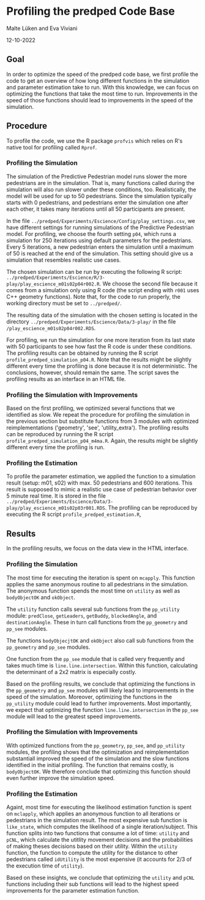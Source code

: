 # Profiling the predped Code Base

Malte Lüken and Eva Viviani

12-10-2022

## Goal
In order to optimize the speed of the predped code base, we first profile the code to get an overview of how long different 
functions in the simulation and parameter estimation take to run. With this knowledge, we can focus on
optimizing the functions that take the most time to run. Improvements in the speed of those functions should lead to improvements in the
speed of the simulation.

## Procedure
To profile the code, we use the R package `profvis` which relies on R's native
tool for profiling called `Rprof`.

### Profiling the Simulation
The simulation of the Predictive Pedestrian model runs slower the more 
pedestrians are in the simulation. That is, 
many functions called during the simulation will also run slower under these 
conditions, too. Realistically, the model will be used for up to 50 
pedestrians. Since the simulation typically starts with 0 pedestrians, and
pedestrians enter the simulation one after each other, it takes
many iterations until all 50 participants are present.

In the file `../predped/Experiments/Escience/Config/play_settings.csv`, we have 
different settings for running simulations of the Predictive Pedestrian model. 
For profiling, we choose the fourth setting `p04`, which runs a simulation for
250 iterations using default parameters for the pedestrians. Every 5 iterations,
a new pedestrian enters the simulation until a maximum of 50 is reached at the
end of the simulation. This setting should give us a simulation that resembles 
realistic use cases.

The chosen simulation can be run by executing the following R script: 
`../predped/Experiments/Escience/R/3-play/play_escience_m01s02p04r002.R`. We 
choose the second file because it comes from a simulation only using R code 
(the script ending with `r001` uses C++ geometry functions). Note that, 
for the code to run properly, the working directory must be set to `../predped/`. 

The resulting data of the simulation with the chosen setting is located in the
directory `../predped/Experiments/Escience/Data/3-play/` in the file 
`/play_escience_m01s02p04r002.RDS`.

For profiling, we run the simulation for one more iteration from its last state
with 50 participants to see how fast the R code is under these conditions. The
profiling results can be obtained by running the R script 
`profile_predped_simulation_p04.R`. Note that the results might be 
slightly different every time the profiling is done because it is not 
deterministic. The conclusions, however, should remain the same. The script 
saves the profiling results as an interface in an HTML file.

### Profiling the Simulation with Improvements
Based on the first profiling, we optimized several functions that we identified as slow. We repeat the procedure for profiling the simulation in the previous section but substitute functions from 3 modules with optimized reimplementations ('geometry', 'see', 'utility_extra'). The profiling results can be reproduced by running the R script `profile_predped_simulation_p04_m4ma.R`. Again, the results might be slightly different every time the profiling is run.

### Profiling the Estimation
To profile the parameter estimation, we applied the function to a simulation result (setup: m01, s02) with max. 50 pedestrians and 600 iterations. This result is supposed to mimic a realistic use case of pedestrian behavior over 5 minute real time. It is stored in the file `../predped/Experiments/Escience/Data/3-play/play_escience_m01s02p03r001.RDS`. The profiling can be reproduced by executing the R script `profile_predped_estimation.R`,

## Results
In the profiling results, we focus on the data view in the HTML interface.

### Profiling the Simulation
The most time for executing the iteration is spent on `mcapply`. This function applies the
same anonymous routine to all pedestrians in the simulation. The anonymous 
function spends the most time on `utility` as well as `bodyObjectOK` and
`okObject`.

The `utility` function calls several sub functions from the `pp_utility` module:
`predClose`, `getLeaders`, `getBuddy`, `blockedAngle`, and `destinationAngle`. 
These in turn call functions from the `pp_geometry` and `pp_see` modules.

The functions `bodyObjecjtOK` and `okObject` also call sub functions from the
`pp_geometry` and `pp_see` modules.

One function from the `pp_see` module that is called very frequently and takes
much time is `line.line.intersection`. Within this function, calculating the
determinant of a 2x2 matrix is especially costly.

Based on the profiling results, we conclude that optimizing the functions in the
`pp_geometry` and `pp_see` modules will likely lead to improvements in the speed
of the simulation. Moreover, optimizing the functions in the `pp_utility` module
could lead to further improvements. Most importantly, we expect that optimizing
the function `line.line.intersection` in the `pp_see` module will lead to the
greatest speed improvements.

### Profiling the Simulation with Improvements
With optimized functions from the `pp_geometry`, `pp_see`, and `pp_utility` modules, the profiling shows that the optimization and reimplementation substantiall improved the speed of the simulation and the slow functions identified in the initial profiling. The function that remains costly, is `bodyObjectOK`. We therefore conclude that optimizing this function should even further improve the simulation speed.

### Profiling the Estimation
Againt, most time for executing the likelihood estimation function is spent on `mclapply`, which applies an anonymous function to all iterations or pedestrians in the simulation result. The most expensive sub function is `like_state`, which computes the likelihood of a single iteration/subject. This function splits into two functions that consume a lot of time: `utility` and `pCNL`, which calculate the utitlity movement decisions and the probabilities of making theses decisions based on their utility. Within the `utility` function, the function to compute the utility for the distance to other pedestrians called `idUtility` is the most expensive (it accounts for 2/3 of the execution time of `utility`).

Based on these insights, we conclude that optimizing the `utility` and `pCNL` functions including their sub functions will lead to the highest speed improvements for the parameter estimation function.

